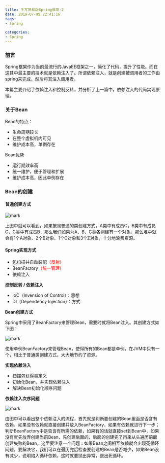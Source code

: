 ```yaml
---
title: 手写简易版Spring框架-2
date: 2019-07-09 22:41:16
tags:
- Spring

categories:
- Spring
---
```


### 前言

Spring框架作为当前最流行的JavaEE框架之一，简化了代码，提升了性能。而在这其中最主要的技术就是依赖注入了。所谓依赖注入，就是创建被调用者的工作由spring来完成，然后将其注入调用者。

本篇主要介绍了依赖注入和控制反转，并分析了上一篇中，依赖注入的代码实现原理。

<!-- more -->

### 关于Bean

Bean的特点：

- 生命周期较长
- 在整个虚拟机内可见
- 维护成本高，单例存在

Bean优势

- 运行期效率高
- 统一维护，便于管理和扩展
- 维护成本高，因此单例存在

### Bean的创建

#### 普通创建方式

![mark](http://qn.haoliny.top/blog/20190706/2w4UqJTEdmEm.jpg?imageslim)

上图中就可以看到，如果按照普通的类创建方式，A类中有成员C，B类中有成员C，C类中有成员B，那么我们如果为A、B、C类各创建有一个对象，那么堆中就会有1个A对象、2个B对象、1个C对象和3个Z对象，十分地浪费资源。

#### Spring实现方式

- 包扫描并自动装配<font color="red">（反射）</font>
- BeanFactory<font color="red">（统一管理）</font>
- 依赖注入

**控制反转 / 依赖注入**

- IoC（Invension of Control）：思想
- DI（Dependency Injection）：方式

**Bean创建方式**

Spring中采用了BeanFactory来管理Bean，需要时就将Bean注入。其创建方式如下图：

![mark](http://qn.haoliny.top/blog/20190706/9hISTQQNC83n.jpg?imageslim)

使用单例BeanFactory来管理Bean，使得所有的Bean都是单例，在JVM中只有一个，相比于普通类创建方式，大大地节约了资源。

**实现依赖注入**

- 扫描包获得类定义
- 初始化Bean，并实现依赖注入
- 解决Bean初始化顺序问题

**依赖注入次序问题**

![mark](http://qn.haoliny.top/blog/20190706/v2MlXBpapQpR.png?imageslim)

由图中可以看出整个依赖注入的流程，首先就是判断要创建的Bean里面是否含有依赖，如果没有依赖就直接创建并放入BeanFactory，如果有依赖就进行下一步；判断BeanFactory中是否含有所需的依赖，如果有的话就直接set到Bean中，如果没有就先放弃创建当前Bean，先创建后面的，后面的创建完了再来从头遍历前面创建失败的Bean。这里要注意一个问题：如果Bean之间相互依赖就会出现死循环问题。要解决它，我们可以在遍历完后检查要创建的Bean是否减少，如果Bean没有减少，说明陷入循环依赖，这时就要抛出异常，退出死循环。